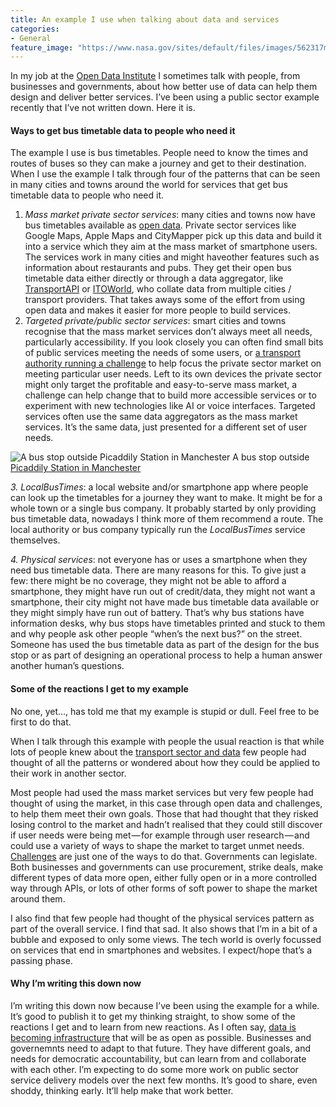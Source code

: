 ```yaml
---
title: An example I use when talking about data and services
categories:
- General
feature_image: "https://www.nasa.gov/sites/default/files/images/562317main_PIA14033_full.jpg"
---
```


In my job at the [Open Data Institute](https://theodi.org) I sometimes talk with people, from businesses and governments, about how better use of data can help them design and deliver better services. I’ve been using a public sector example recently that I’ve not written down. Here it is.

<!-- more -->

#### Ways to get bus timetable data to people who need it

The example I use is bus timetables. People need to know the times and routes of buses so they can make a journey and get to their destination. When I use the example I talk through four of the patterns that can be seen in many cities and towns around the world for services that get bus timetable data to people who need it.

1.  _Mass market private sector services_: many cities and towns now have bus timetables available as [open data](https://theodi.org/what-is-open-data). Private sector services like Google Maps, Apple Maps and CityMapper pick up this data and build it into a service which they aim at the mass market of smartphone users. The services work in many cities and might haveother features such as information about restaurants and pubs. They get their open bus timetable data either directly or through a data aggregator, like [TransportAPI](http://www.transportapi.com) or [ITOWorld](http://www.itoworld.com), who collate data from multiple cities / transport providers. That takes aways some of the effort from using open data and makes it easier for more people to build services.
2.  _Targeted private/public sector services_: smart cities and towns recognise that the mass market services don’t always meet all needs, particularly accessibility. If you look closely you can often find small bits of public services meeting the needs of some users, or [a transport authority running a challenge](https://tfl.gov.uk/info-for/media/press-releases/2013/december/tfl-announce-winners-of-accessible-app-competition) to help focus the private sector market on meeting particular user needs. Left to its own devices the private sector might only target the profitable and easy-to-serve mass market, a challenge can help change that to build more accessible services or to experiment with new technologies like AI or voice interfaces. Targeted services often use the same data aggregators as the mass market services. It’s the same data, just presented for a different set of user needs.

![A bus stop outside [Picaddily Station in Manchester](https://en.wikipedia.org/wiki/Manchester_Piccadilly_station)](https://cdn-images-1.medium.com/max/600/1*8EgQM9MGDAQ1BlYOOSEWaA.png)
A bus stop outside [Picaddily Station in Manchester](https://en.wikipedia.org/wiki/Manchester_Piccadilly_station)

_3\. LocalBusTimes_: a local website and/or smartphone app where people can look up the timetables for a journey they want to make. It might be for a whole town or a single bus company. It probably started by only providing bus timetable data, nowadays I think more of them recommend a route. The local authority or bus company typically run the _LocalBusTimes_ service themselves.

_4\. Physical services_: not everyone has or uses a smartphone when they need bus timetable data. There are many reasons for this. To give just a few: there might be no coverage, they might not be able to afford a smartphone, they might have run out of credit/data, they might not want a smartphone, their city might not have made bus timetable data available or they might simply have run out of battery. That’s why bus stations have information desks, why bus stops have timetables printed and stuck to them and why people ask other people “when’s the next bus?” on the street. Someone has used the bus timetable data as part of the design for the bus stop or as part of designing an operational process to help a human answer another human’s questions.

#### Some of the reactions I get to my example

No one, yet…, has told me that my example is stupid or dull. Feel free to be first to do that.

When I talk through this example with people the usual reaction is that while lots of people knew about the [transport sector and data](https://theodi.org/blog/uk-government-must-support-data-sharing-and-open-data-in-transport-or-risk-being-left-behind) few people had thought of all the patterns or wondered about how they could be applied to their work in another sector.

Most people had used the mass market services but very few people had thought of using the market, in this case through open data and challenges, to help them meet their own goals. Those that had thought that they risked losing control to the market and hadn’t realised that they could still discover if user needs were being met — for example through user research — and could use a variety of ways to shape the market to target unmet needs. [Challenges](https://theodi.org/opendatachallengeseries) are just one of the ways to do that. Governments can legislate. Both businesses and governments can use procurement, strike deals, make different types of data more open, either fully open or in a more controlled way through APIs, or lots of other forms of soft power to shape the market around them.

I also find that few people had thought of the physical services pattern as part of the overall service. I find that sad. It also shows that I’m in a bit of a bubble and exposed to only some views. The tech world is overly focussed on services that end in smartphones and websites. I expect/hope that’s a passing phase.

#### Why I’m writing this down now

I’m writing this down now because I’ve been using the example for a while. It’s good to publish it to get my thinking straight, to show some of the reactions I get and to learn from new reactions. As I often say, [data is becoming infrastructure](https://theodi.org/what-is-data-infrastructure) that will be as open as possible. Businesses and governemnts need to adapt to that future. They have different goals, and needs for democratic accountability, but can learn from and collaborate with each other. I’m expecting to do some more work on public sector service delivery models over the next few months. It’s good to share, even shoddy, thinking early. It’ll help make that work better.
